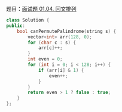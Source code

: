 题目：[面试题 01.04. 回文排列](https://leetcode.cn/problems/palindrome-permutation-lcci/)

```c++
class Solution {
public:
    bool canPermutePalindrome(string s) {
        vector<int> arr(128, 0);
        for (char c : s) {
            arr[c]++;
        }
        int even = 0;
        for (int i = 0; i < 128; i++) {
            if (arr[i] & 1) {
                even++;
            }
        }
        return even > 1 ? false : true;
    }
};
```

